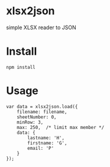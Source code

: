 xlsx2json
=========

simple XLSX reader to JSON

Install
=======
```
npm install
```

Usage
=====
```
var data = xlsx2json.load({
	filename: filename,
	sheetNumber: 0,
	minRow: 3,
	max: 250,  /* limit max member */
	data: {
		lastname: 'H',
		firstname: 'G',
		email: 'P'
	}
});
```